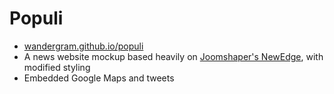 # Populi

* [wandergram.github.io/populi](http://wandergram.github.io/populi)
* A news website mockup based heavily on [Joomshaper's NewEdge](http://www.joomshaper.com/), with modified styling
* Embedded Google Maps and tweets


